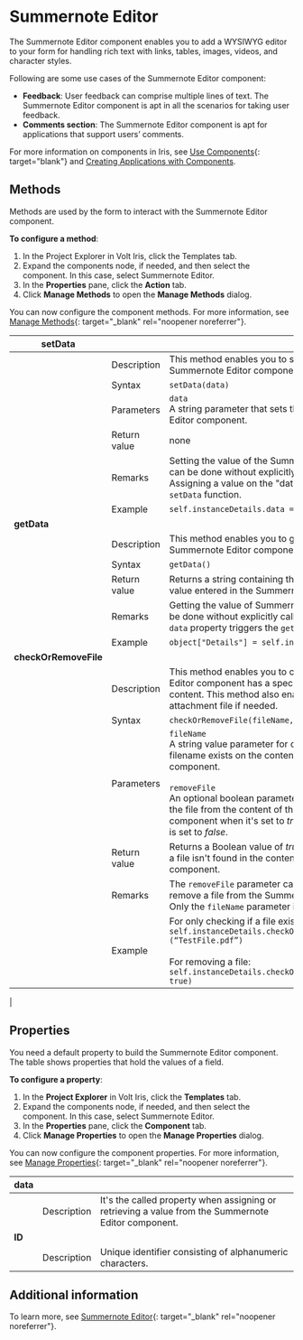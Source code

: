# Summernote Editor 

The Summernote Editor component enables you to add a WYSIWYG editor to your form for handling rich text with links, tables, images, videos, and character styles. 

Following are some use cases of the Summernote Editor component:

- **Feedback**: User feedback can comprise multiple lines of text. The Summernote Editor component is apt in all the scenarios for taking user feedback.
- **Comments section**: The Summernote Editor component is apt for applications that support users’ comments. 

For more information on components in Iris, see [Use Components](https://opensource.hcltechsw.com/volt-mx-docs/95/docs/documentation/Iris/iris_user_guide/Content/C_UsingComponents.html){: target="blank"} and [Creating Applications with Components](https://opensource.hcltechsw.com/volt-mx-docs/95/docs/documentation/Iris/iris_user_guide/Content/C_DesigningWorkingWithComponents.html).

## Methods

Methods are used by the form to interact with the Summernote Editor component.

**To configure a method**:

1. In the Project Explorer in Volt Iris, click the Templates tab.
2. Expand the components node, if needed, and then select the component. In this case, select Summernote Editor.
3. In the **Properties** pane, click the **Action** tab.
4. Click **Manage Methods** to open the **Manage Methods** dialog.

You can now configure the component methods. For more information, see [Manage Methods](https://opensource.hcltechsw.com/volt-mx-docs/95/docs/documentation/Iris/iris_user_guide/Content/C_CreatingComponent.html#manage-methods-of-a-component-with-a-contract){: target="_blank" rel="noopener noreferrer"}.


|setData| | |
|---|---|---|
||Description|This method enables you to set a value for the Summernote Editor component.|
||Syntax|`setData(data)`|
||Parameters|`data`<br>A string parameter that sets the value of the Summernote Editor component.|
||Return value|none|
||Remarks|Setting the value of the Summernote Editor component can be done without explicitly calling the syntax. Assigning a value on the "data" property triggers the `setData` function. 
||Example|`self.instanceDetails.data = "Test"`|
|**getData**| | |
||Description|This method enables you to get the value of the Summernote Editor component.|
||Syntax|`getData()`|
||Return value|Returns a string containing the HTML string content of the value entered in the Summernote Editor component.|
||Remarks|Getting the value of Summernote Editor component can be done without explicitly calling the syntax. Calling the `data` property triggers the `getData` function.|
||Example|`object["Details"] = self.instanceDetails.data`|
|**checkOrRemoveFile**|||
||Description|This method enables you to check if the Summernote Editor component has a specific attachment on its content. This method also enables you to remove the attachment file if needed.|
||Syntax|`checkOrRemoveFile(fileName, removeFile = false)`|
||Parameters|`fileName`</br> A string value parameter for checking if a specified filename exists on the content of the Summernote Editor component. </br></br> `removeFile` </br> An optional boolean parameter for enabling the removal of the file from the content of the Summernote Editor component when it's set to *true*. By default, the parameter is set to *false*.|
||Return value|Returns a Boolean value of *true* if a file exists, and *false* if a file isn't found in the content ofthe  Summernote Editor component.|
||Remarks|The `removeFile` parameter can be left out if you won't remove a file from the Summernote Editor component. Only the `fileName` parameter is required.|
||Example|For only checking if a file exists: </br> `self.instanceDetails.checkOrRemoveFile (“TestFile.pdf”)` </br></br> For removing a file:</br> `self.instanceDetails.checkOrRemoveFile(“TestFile.pdf”, true)`
|

## Properties

You need a default property to build the Summernote Editor component. The table shows properties that hold the values of a field. 

**To configure a property**:

1. In the **Project Explorer** in Volt Iris, click the **Templates** tab.
2. Expand the components node, if needed, and then select the component. In this case, select Summernote Editor. 
3. In the **Properties** pane, click the **Component** tab.
4. Click **Manage Properties** to open the **Manage Properties** dialog.

You can now configure the component properties. For more information, see [Manage Properties](https://opensource.hcltechsw.com/volt-mx-docs/95/docs/documentation/Iris/iris_user_guide/Content/C_CreatingComponent.html#manage-properties-of-a-component-with-a-contract){: target="_blank" rel="noopener noreferrer"}.

|data|||
|---|---|---|
||Description|It's the called property when assigning or retrieving a value from the Summernote Editor component.|
|**ID**|||
||Description|Unique identifier consisting of alphanumeric characters.|

## Additional information

To learn more, see [Summernote Editor](https://summernote.org/){: target="_blank" rel="noopener noreferrer"}.